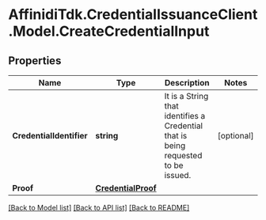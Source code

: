 # AffinidiTdk.CredentialIssuanceClient.Model.CreateCredentialInput

## Properties

Name | Type | Description | Notes
------------ | ------------- | ------------- | -------------
**CredentialIdentifier** | **string** | It is a String that identifies a Credential that is being requested to be issued. | [optional] 
**Proof** | [**CredentialProof**](CredentialProof.md) |  | 

[[Back to Model list]](../README.md#documentation-for-models) [[Back to API list]](../README.md#documentation-for-api-endpoints) [[Back to README]](../README.md)


